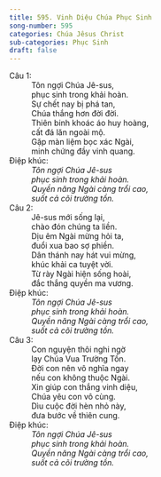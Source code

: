 ```yaml
---
title: 595. Vinh Diệu Chúa Phục Sinh
song-number: 595
categories: Chúa Jêsus Christ
sub-categories: Phục Sinh
draft: false
---
```

<dl><dt>Câu 1:</dt><dd data-verse="1">Tôn ngợi Chúa Jê-sus, <br/>phục sinh trong khải hoàn. <br/>Sự chết nay bị phá tan, <br/>Chúa thắng hơn đời đời. <br/>Thiên binh khoác áo huy hoàng, <br/>cất đá lăn ngoài mộ. <br/>Gặp màn liệm bọc xác Ngài, <br/>minh chứng đầy vinh quang. </dd><dt>Điệp khúc:</dt><dd data-chorus="1"><em>Tôn ngợi Chúa Jê-sus <br/>phục sinh trong khải hoàn. <br/>Quyền năng Ngài càng trổi cao, <br/>suốt cả cõi trường tồn. </em></dd><dt>Câu 2:</dt><dd data-verse="2">Jê-sus mới sống lại, <br/>chào đón chúng ta liền. <br/>Dịu êm Ngài mừng hỏi ta, <br/>đuổi xua bao sợ phiền. <br/>Dân thánh nay hát vui mừng, <br/>khúc khải ca tuyệt vời. <br/>Từ rày Ngài hiện sống hoài, <br/>đắc thắng quyền ma vương. </dd><dt>Điệp khúc:</dt><dd data-chorus="1"><em>Tôn ngợi Chúa Jê-sus <br/>phục sinh trong khải hoàn. <br/>Quyền năng Ngài càng trổi cao, <br/>suốt cả cõi trường tồn. </em></dd><dt>Câu 3:</dt><dd data-verse="3">Con nguyện thôi nghi ngờ <br/>lạy Chúa Vua Trường Tồn. <br/>Ðời con nên vô nghĩa ngay <br/>nếu con không thuộc Ngài. <br/>Xin giúp con thắng vinh diệu, <br/>Chúa yêu con vô cùng. <br/>Dìu cuộc đời hèn nhỏ này, <br/>đưa bước về thiên cung. </dd><dt>Điệp khúc:</dt><dd data-chorus="1"><em>Tôn ngợi Chúa Jê-sus <br/>phục sinh trong khải hoàn. <br/>Quyền năng Ngài càng trổi cao, <br/>suốt cả cõi trường tồn. </em></dd></dl>